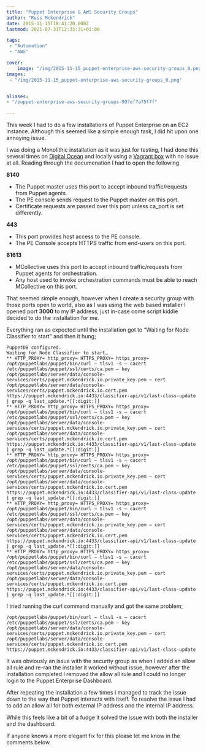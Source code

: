 ```yaml
---
title: "Puppet Enterprise & AWS Security Groups"
author: "Russ Mckendrick"
date: 2015-11-15T18:41:20.000Z
lastmod: 2021-07-31T12:33:31+01:00

tags:
 - "Automation"
 - "AWS"

cover:
    image: "/img/2015-11-15_puppet-enterprise-aws-security-groups_0.png" 
images:
 - "/img/2015-11-15_puppet-enterprise-aws-security-groups_0.png"


aliases:
- "/puppet-enterprise-aws-security-groups-997ef7a75f7f"

---
```


This week I had to do a few installations of Puppet Enterprise on an EC2 instance. Although this seemed like a simple enough task, I did hit upon one annoying issue.

I was doing a Monolithic installation as it was just for testing, I had done this several times on [Digital Ocean](https://www.digitalocean.com/?refcode=52ec4dc3647e) and locally using a [Vagrant box](https://atlas.hashicorp.com/russmckendrick/) with no issue at all. Reading through the documenation I had to open the following

**8140**

- The Puppet master uses this port to accept inbound traffic/requests from Puppet agents.
- The PE console sends request to the Puppet master on this port.
- Certificate requests are passed over this port unless ca_port is set differently.

**443**

- This port provides host access to the PE console.
- The PE Console accepts HTTPS traffic from end-users on this port.

**61613**

- MCollective uses this port to accept inbound traffic/requests from Puppet agents for orchestration.
- Any host used to invoke orchestration commands must be able to reach MCollective on this port.

That seemed simple enough, however when I create a security group with those ports open to world, also as I was using the web based installer I opened port **3000** to my IP address, just in-case come script kiddie decided to do the installation for me.

Everything ran as expected until the installation got to “Waiting for Node Classifier to start” and then it hung;

```
PuppetDB configured.
Waiting for Node Classifier to start…
** HTTP_PROXY= http_proxy= HTTPS_PROXY= https_proxy= /opt/puppetlabs/puppet/bin/curl — tlsv1 -s — cacert /etc/puppetlabs/puppet/ssl/certs/ca.pem — key /opt/puppetlabs/server/data/console-services/certs/puppet.mckendrick.io.private_key.pem — cert /opt/puppetlabs/server/data/console-services/certs/puppet.mckendrick.io.cert.pem https://puppet.mckendrick.io:4433/classifier-api/v1/last-class-update | grep -q last_update.*[[:digit:]]
** HTTP_PROXY= http_proxy= HTTPS_PROXY= https_proxy= /opt/puppetlabs/puppet/bin/curl — tlsv1 -s — cacert /etc/puppetlabs/puppet/ssl/certs/ca.pem — key /opt/puppetlabs/server/data/console-services/certs/puppet.mckendrick.io.private_key.pem — cert /opt/puppetlabs/server/data/console-services/certs/puppet.mckendrick.io.cert.pem https://puppet.mckendrick.io:4433/classifier-api/v1/last-class-update | grep -q last_update.*[[:digit:]]
** HTTP_PROXY= http_proxy= HTTPS_PROXY= https_proxy= /opt/puppetlabs/puppet/bin/curl — tlsv1 -s — cacert /etc/puppetlabs/puppet/ssl/certs/ca.pem — key /opt/puppetlabs/server/data/console-services/certs/puppet.mckendrick.io.private_key.pem — cert /opt/puppetlabs/server/data/console-services/certs/puppet.mckendrick.io.cert.pem https://puppet.mckendrick.io:4433/classifier-api/v1/last-class-update | grep -q last_update.*[[:digit:]]
** HTTP_PROXY= http_proxy= HTTPS_PROXY= https_proxy= /opt/puppetlabs/puppet/bin/curl — tlsv1 -s — cacert /etc/puppetlabs/puppet/ssl/certs/ca.pem — key /opt/puppetlabs/server/data/console-services/certs/puppet.mckendrick.io.private_key.pem — cert /opt/puppetlabs/server/data/console-services/certs/puppet.mckendrick.io.cert.pem https://puppet.mckendrick.io:4433/classifier-api/v1/last-class-update | grep -q last_update.*[[:digit:]]
** HTTP_PROXY= http_proxy= HTTPS_PROXY= https_proxy= /opt/puppetlabs/puppet/bin/curl — tlsv1 -s — cacert /etc/puppetlabs/puppet/ssl/certs/ca.pem — key /opt/puppetlabs/server/data/console-services/certs/puppet.mckendrick.io.private_key.pem — cert /opt/puppetlabs/server/data/console-services/certs/puppet.mckendrick.io.cert.pem https://puppet.mckendrick.io:4433/classifier-api/v1/last-class-update | grep -q last_update.*[[:digit:]]
```

I tried running the curl command manually and got the same problem;

```
/opt/puppetlabs/puppet/bin/curl — tlsv1 -s — cacert /etc/puppetlabs/puppet/ssl/certs/ca.pem — key /opt/puppetlabs/server/data/console-services/certs/puppet.mckendrick.io.private_key.pem — cert /opt/puppetlabs/server/data/console-services/certs/puppet.mckendrick.io.cert.pem https://puppet.mckendrick.io:4433/classifier-api/v1/last-class-update
```

It was obviously an issue with the security group as when I added an allow all rule and re-ran the installer it worked without issue, however after the installation completed I removed the allow all rule and I could no longer login to the Puppet Enterprise Dashboard.

After repeating the installation a few times I managed to track the issue down to the way that Puppet interacts with itself. To resolve the issue I had to add an allow all for both external IP address and the internal IP address.

While this feels like a bit of a fudge it solved the issue with both the installer and the dashboard.

If anyone knows a more elegant fix for this please let me know in the comments below.
